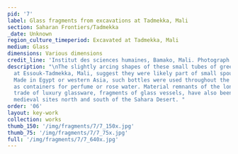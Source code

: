```yaml
---
pid: '7'
label: Glass fragments from excavations at Tadmekka, Mali
section: Saharan Frontiers/Tadmekka
_date: Unknown
region_culture_timeperiod: Excavated at Tadmekka, Mali
medium: Glass
dimensions: Various dimensions
credit_line: 'Institut des sciences humaines, Bamako, Mali. Photograph by Clare Britt '
description: "\nThe slightly arcing shapes of these small tubes of green glass, excavated
  at Essouk-Tadmekka, Mali, suggest they were likely part of small spouted bottles.
  Made in Egypt or western Asia, such bottles were used throughout the medieval Mediterranean
  as containers for perfume or rose water. Material remnants of the long-distance
  trade of luxury glassware, fragments of glass vessels, have also been found at other
  medieval sites north and south of the Sahara Desert. "
order: '06'
layout: key-work
collection: works
thumb_150: '/img/fragments/7/7_150x.jpg'
thumb_75: '/img/fragments/7/7_75x.jpg'
full: '/img/fragments/7/7_640x.jpg'
---
```

